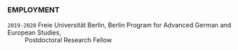 ### EMPLOYMENT
`2019-2020` Freie Universität Berlin, Berlin Program for Advanced German and European Studies, \
&ensp;&ensp;&ensp;&ensp;&ensp; Postdoctoral Research Fellow

